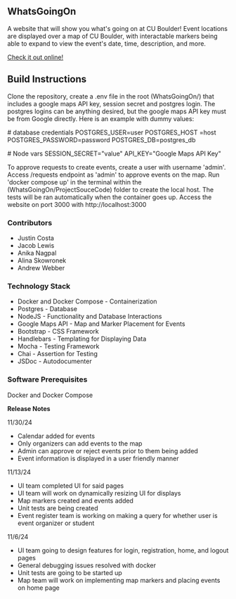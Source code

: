 ## WhatsGoingOn
A website that will show you what's going on at CU Boulder! Event locations are displayed over a map of CU Boulder, with interactable markers being able to expand to view the event's date, time, description, and more.

[Check it out online!](https://whatsgoingon.onrender.com/)

## Build Instructions
Clone the repository, create a .env file in the root (WhatsGoingOn/) that includes a google maps API key, session secret and postgres login. The postgres logins can be anything desired, but the google maps API key must be from Google directly. Here is an example with dummy values:

\# database credentials
POSTGRES_USER=user
POSTGRES_HOST =host
POSTGRES_PASSWORD=password
POSTGRES_DB=postgres_db


\# Node vars
SESSION_SECRET="value"
API_KEY="Google Maps API Key"

To approve requests to create events, create a user with username 'admin'. Access /requests endpoint as 'admin' to approve events on the map.
Run 'docker compose up' in the terminal within the (WhatsGoingOn/ProjectSouceCode) folder to create the local host.
The tests will be ran automatically when the container goes up. Access the website on port 3000 with http://localhost:3000

### Contributors
* Justin Costa
* Jacob Lewis
* Anika Nagpal
* Alina Skowronek
* Andrew Webber

### Technology Stack
- Docker and Docker Compose - Containerization
- Postgres - Database
- NodeJS - Functionality and Database Interactions
- Google Maps API - Map and Marker Placement for Events
- Bootstrap - CSS Framework
- Handlebars - Templating for Displaying Data
- Mocha - Testing Framework
- Chai - Assertion for Testing
- JSDoc - Autodocumenter 


### Software Prerequisites
Docker and Docker Compose

**Release Notes**

11/30/24
- Calendar added for events
- Only organizers can add events to the map
- Admin can approve or reject events prior to them being added
- Event information is displayed in a user friendly manner

11/13/24
- UI team completed UI for said pages
- UI team will work on dynamically resizing UI for displays
- Map markers created and events added
- Unit tests are being created
- Event register team is working on making a query for whether user is event organizer or student

11/6/24
- UI team going to design features for login, registration, home, and logout pages
- General debugging issues resolved with docker
- Unit tests are going to be started up
- Map team will work on implementing map markers and placing events on home page
